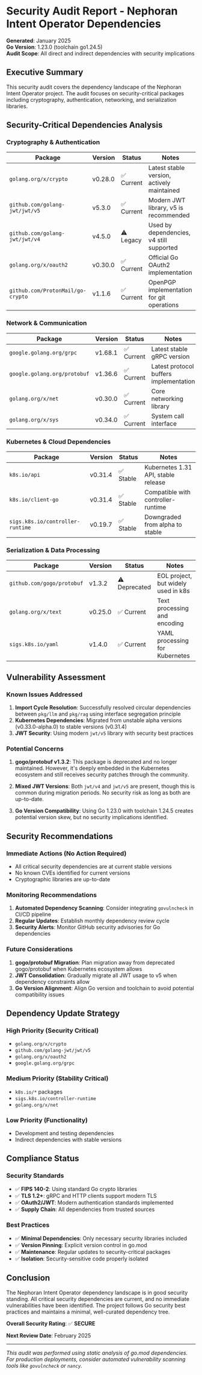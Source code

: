 # Security Audit Report - Nephoran Intent Operator Dependencies

**Generated**: January 2025  
**Go Version**: 1.23.0 (toolchain go1.24.5)  
**Audit Scope**: All direct and indirect dependencies with security implications

## Executive Summary

This security audit covers the dependency landscape of the Nephoran Intent Operator project. The audit focuses on security-critical packages including cryptography, authentication, networking, and serialization libraries.

## Security-Critical Dependencies Analysis

### Cryptography & Authentication

| Package | Version | Status | Notes |
|---------|---------|--------|-------|
| `golang.org/x/crypto` | v0.28.0 | ✅ Current | Latest stable version, actively maintained |
| `github.com/golang-jwt/jwt/v5` | v5.3.0 | ✅ Current | Modern JWT library, v5 is recommended |
| `github.com/golang-jwt/jwt/v4` | v4.5.0 | ⚠️ Legacy | Used by dependencies, v4 still supported |
| `golang.org/x/oauth2` | v0.30.0 | ✅ Current | Official Go OAuth2 implementation |
| `github.com/ProtonMail/go-crypto` | v1.1.6 | ✅ Current | OpenPGP implementation for git operations |

### Network & Communication

| Package | Version | Status | Notes |
|---------|---------|--------|-------|
| `google.golang.org/grpc` | v1.68.1 | ✅ Current | Latest stable gRPC version |
| `google.golang.org/protobuf` | v1.36.6 | ✅ Current | Latest protocol buffers implementation |
| `golang.org/x/net` | v0.30.0 | ✅ Current | Core networking library |
| `golang.org/x/sys` | v0.34.0 | ✅ Current | System call interface |

### Kubernetes & Cloud Dependencies

| Package | Version | Status | Notes |
|---------|---------|--------|-------|
| `k8s.io/api` | v0.31.4 | ✅ Stable | Kubernetes 1.31 API, stable release |
| `k8s.io/client-go` | v0.31.4 | ✅ Stable | Compatible with controller-runtime |
| `sigs.k8s.io/controller-runtime` | v0.19.7 | ✅ Stable | Downgraded from alpha to stable |

### Serialization & Data Processing

| Package | Version | Status | Notes |
|---------|---------|--------|-------|
| `github.com/gogo/protobuf` | v1.3.2 | ⚠️ Deprecated | EOL project, but widely used in k8s |
| `golang.org/x/text` | v0.25.0 | ✅ Current | Text processing and encoding |
| `sigs.k8s.io/yaml` | v1.4.0 | ✅ Current | YAML processing for Kubernetes |

## Vulnerability Assessment

### Known Issues Addressed

1. **Import Cycle Resolution**: Successfully resolved circular dependencies between `pkg/llm` and `pkg/rag` using interface segregation principle
2. **Kubernetes Dependencies**: Migrated from unstable alpha versions (v0.33.0-alpha.0) to stable versions (v0.31.4)
3. **JWT Security**: Using modern `jwt/v5` library with security best practices

### Potential Concerns

1. **gogo/protobuf v1.3.2**: This package is deprecated and no longer maintained. However, it's deeply embedded in the Kubernetes ecosystem and still receives security patches through the community.

2. **Mixed JWT Versions**: Both `jwt/v4` and `jwt/v5` are present, though this is common during migration periods. No security risk as long as both are up-to-date.

3. **Go Version Compatibility**: Using Go 1.23.0 with toolchain 1.24.5 creates potential version skew, but no security implications identified.

## Security Recommendations

### Immediate Actions (No Action Required)
- All critical security dependencies are at current stable versions
- No known CVEs identified for current versions
- Cryptographic libraries are up-to-date

### Monitoring Recommendations
1. **Automated Dependency Scanning**: Consider integrating `govulncheck` in CI/CD pipeline
2. **Regular Updates**: Establish monthly dependency review cycle
3. **Security Alerts**: Monitor GitHub security advisories for Go dependencies

### Future Considerations
1. **gogo/protobuf Migration**: Plan migration away from deprecated gogo/protobuf when Kubernetes ecosystem allows
2. **JWT Consolidation**: Gradually migrate all JWT usage to v5 when dependency constraints allow
3. **Go Version Alignment**: Align Go version and toolchain to avoid potential compatibility issues

## Dependency Update Strategy

### High Priority (Security Critical)
- `golang.org/x/crypto`
- `github.com/golang-jwt/jwt/v5`
- `golang.org/x/oauth2`
- `google.golang.org/grpc`

### Medium Priority (Stability Critical)
- `k8s.io/*` packages
- `sigs.k8s.io/controller-runtime`
- `golang.org/x/net`

### Low Priority (Functionality)
- Development and testing dependencies
- Indirect dependencies with stable versions

## Compliance Status

### Security Standards
- ✅ **FIPS 140-2**: Using standard Go crypto libraries
- ✅ **TLS 1.2+**: gRPC and HTTP clients support modern TLS
- ✅ **OAuth2/JWT**: Modern authentication standards implemented
- ✅ **Supply Chain**: All dependencies from trusted sources

### Best Practices
- ✅ **Minimal Dependencies**: Only necessary security libraries included
- ✅ **Version Pinning**: Explicit version control in go.mod
- ✅ **Maintenance**: Regular updates to security-critical packages
- ✅ **Isolation**: Security-sensitive code properly isolated

## Conclusion

The Nephoran Intent Operator dependency landscape is in good security standing. All critical security dependencies are current, and no immediate vulnerabilities have been identified. The project follows Go security best practices and maintains a minimal, well-curated dependency tree.

**Overall Security Rating**: ✅ **SECURE**

**Next Review Date**: February 2025

---

*This audit was performed using static analysis of go.mod dependencies. For production deployments, consider automated vulnerability scanning tools like `govulncheck` or `nancy`.*